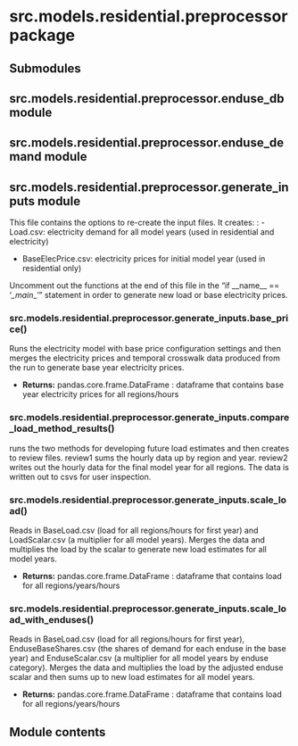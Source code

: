 # src.models.residential.preprocessor package

## Submodules

## src.models.residential.preprocessor.enduse_db module

## src.models.residential.preprocessor.enduse_demand module

## src.models.residential.preprocessor.generate_inputs module

This file contains the options to re-create the input files. It creates:
: - Load.csv: electricity demand for all model years (used in residential and electricity)
  - BaseElecPrice.csv: electricity prices for initial model year (used in residential only)

Uncomment out the functions at the end of this file in the “if \_\_name_\_ == ‘_\_main_\_’” statement
in order to generate new load or base electricity prices.

<!-- !! processed by numpydoc !! -->

### src.models.residential.preprocessor.generate_inputs.base_price()

Runs the electricity model with base price configuration settings and then
merges the electricity prices and temporal crosswalk data produced from the run
to generate base year electricity prices.

* **Returns:**
  pandas.core.frame.DataFrame
  : dataframe that contains base year electricity prices for all regions/hours

<!-- !! processed by numpydoc !! -->

### src.models.residential.preprocessor.generate_inputs.compare_load_method_results()

runs the two methods for developing future load estimates and then creates to review files.
review1 sums the hourly data up by region and year. review2 writes out the hourly data for the
final model year for all regions. The data is written out to csvs for user inspection.

<!-- !! processed by numpydoc !! -->

### src.models.residential.preprocessor.generate_inputs.scale_load()

Reads in BaseLoad.csv (load for all regions/hours for first year)
and LoadScalar.csv (a multiplier for all model years). Merges the
data and multiplies the load by the scalar to generate new load
estimates for all model years.

* **Returns:**
  pandas.core.frame.DataFrame
  : dataframe that contains load for all regions/years/hours

<!-- !! processed by numpydoc !! -->

### src.models.residential.preprocessor.generate_inputs.scale_load_with_enduses()

Reads in BaseLoad.csv (load for all regions/hours for first year), EnduseBaseShares.csv
(the shares of demand for each enduse in the base year) and EnduseScalar.csv (a multiplier
for all model years by enduse category). Merges the data and multiplies the load by the
adjusted enduse scalar and then sums up to new load estimates for all model years.

* **Returns:**
  pandas.core.frame.DataFrame
  : dataframe that contains load for all regions/years/hours

<!-- !! processed by numpydoc !! -->

## Module contents

<!-- !! processed by numpydoc !! -->
